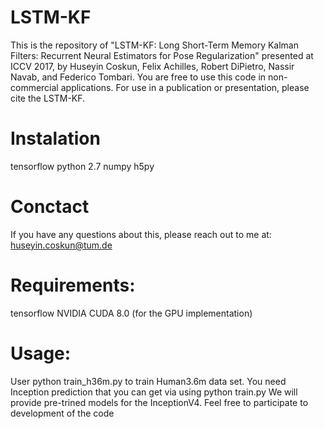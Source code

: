 # LSTM-KF

This is the repository of "LSTM-KF: Long Short-Term Memory Kalman Filters: Recurrent Neural Estimators for Pose Regularization" presented at ICCV 2017, by Huseyin Coskun, Felix Achilles, Robert DiPietro, Nassir Navab, and Federico Tombari.
You are free to use this code in non-commercial applications. For use in a publication or presentation, please cite the LSTM-KF.

# Instalation
tensorflow
python 2.7
numpy
h5py

# Conctact
If you have any questions about this, please reach out to me at:
huseyin.coskun@tum.de

# Requirements:
tensorflow
NVIDIA CUDA 8.0 (for the GPU implementation)

# Usage:
User python train_h36m.py to train Human3.6m data set. You need Inception prediction that you can get via using python train.py
We will provide pre-trined models for the InceptionV4.
Feel free to participate to development of the code


